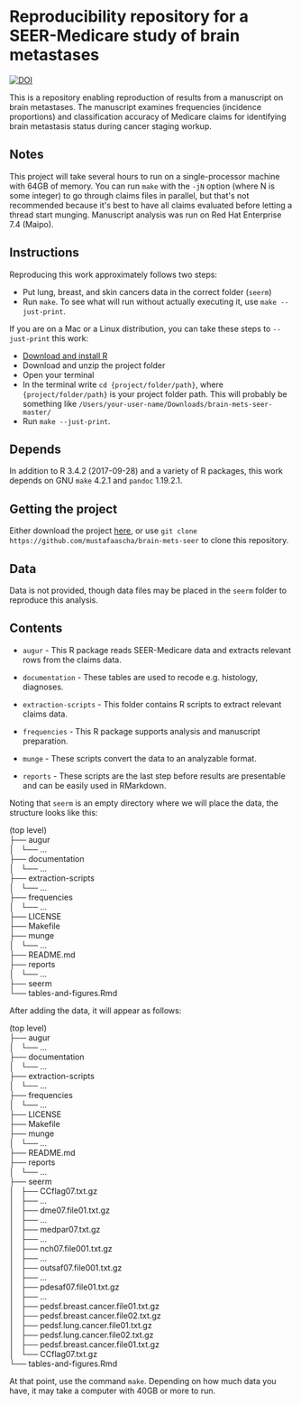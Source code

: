 # Reproducibility repository for a SEER-Medicare study of brain metastases

[![DOI](https://zenodo.org/badge/DOI/10.5281/zenodo.1300053.svg)](https://doi.org/10.5281/zenodo.1300053)

This is a repository enabling reproduction of results from a manuscript on brain metastases. The manuscript examines frequencies (incidence proportions) and classification accuracy of Medicare claims for identifying brain metastasis status during cancer staging workup.

## Notes  

This project will take several hours to run on a single-processor machine with 64GB of memory. You can run `make` with the `-jN` option (where N is some integer) to go through claims files in parallel, but that's not recommended because it's best to have all claims evaluated before letting a thread start munging. Manuscript analysis was run on Red Hat Enterprise 7.4 (Maipo).     

## Instructions 

Reproducing this work approximately follows two steps: 
- Put lung, breast, and skin cancers data in the correct folder (`seerm`)
- Run `make`. To see what will run without actually executing it, use `make --just-print`.

If you are on a Mac or a Linux distribution, you can take these steps to `--just-print` this work:   
- [Download and install R](https://cran.case.edu/)    
- Download and unzip the project folder   
- Open your terminal       
- In the terminal write `cd {project/folder/path}`, where `{project/folder/path}` is your project folder path. This will probably be something like `/Users/your-user-name/Downloads/brain-mets-seer-master/`    
- Run `make --just-print`.     

## Depends

In addition to R 3.4.2 (2017-09-28) and a variety of R packages, this work depends on GNU `make` 4.2.1 and `pandoc` 1.19.2.1.          

## Getting the project

Either download the project [here](https://github.com/mustafaascha/brain-mets-seer/archive/master.zip), or use `git clone https://github.com/mustafaascha/brain-mets-seer` to clone this repository. 

## Data  

Data is not provided, though data files may be placed in the `seerm` folder to reproduce this analysis. 


## Contents

- `augur` - This R package reads SEER-Medicare data and extracts relevant rows from the claims data.      

- `documentation` - These tables are used to recode e.g. histology, diagnoses.     

- `extraction-scripts` - This folder contains R scripts to extract relevant claims data.     

- `frequencies` - This R package supports analysis and manuscript preparation.    

- `munge` - These scripts convert the data to an analyzable format.     

- `reports` - These scripts are the last step before results are presentable and can be easily used in RMarkdown.    

Noting that `seerm` is an empty directory where we will place the data, the structure looks like this: 

(top level)   
├── augur    
│   └── ...    
├── documentation    
│   └── ...    
├── extraction-scripts    
│   └── ...    
├── frequencies    
│   └── ...    
├── LICENSE    
├── Makefile    
├── munge    
│   └── ...    
├── README.md    
├── reports    
│   └── ...    
├── seerm     
└── tables-and-figures.Rmd      
  
After adding the data, it will appear as follows: 


(top level)    
├── augur     
│   └── ...     
├── documentation    
│   └── ...    
├── extraction-scripts    
│   └── ...    
├── frequencies    
│   └── ...    
├── LICENSE    
├── Makefile    
├── munge    
│   └── ...    
├── README.md    
├── reports    
│   └── ...    
├── seerm     
│   ├── CCflag07.txt.gz    
│   ├── ...    
│   ├── dme07.file01.txt.gz    
│   ├── ...    
│   ├── medpar07.txt.gz    
│   ├── ...    
│   ├── nch07.file001.txt.gz    
│   ├── ...    
│   ├── outsaf07.file001.txt.gz    
│   ├── ...    
│   ├── pdesaf07.file01.txt.gz    
│   ├── ...    
│   ├── pedsf.breast.cancer.file01.txt.gz    
│   ├── pedsf.breast.cancer.file02.txt.gz    
│   ├── pedsf.lung.cancer.file01.txt.gz    
│   ├── pedsf.lung.cancer.file02.txt.gz    
│   ├── pedsf.breast.cancer.file01.txt.gz    
│   └── CCflag07.txt.gz    
└── tables-and-figures.Rmd       

At that point, use the command `make`. Depending on how much data you have, it may take a computer with 40GB or more to run. 


